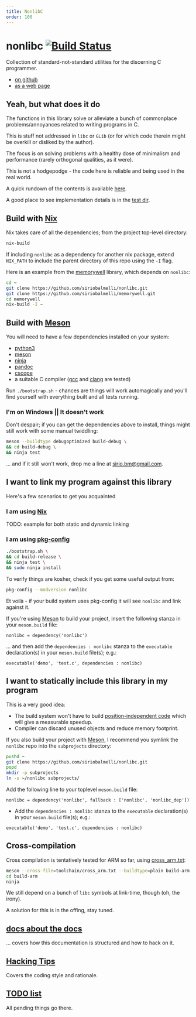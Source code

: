 ```yaml
---
title: NonlibC
order: 100
---
```


# nonlibc [![Build Status](https://travis-ci.org/siriobalmelli/nonlibc.svg?branch=master)](https://travis-ci.org/siriobalmelli/nonlibc)

Collection of standard-not-standard utilities for the discerning C programmer.

- [on github](https://github.com/siriobalmelli/nonlibc)
- [as a web page](https://siriobalmelli.github.io/nonlibc/)

## Yeah, but what does it do

The functions in this library solve or alleviate a bunch of commonplace
	problems/annoyances related to writing programs in C.

This is stuff not addressed in `libc` or `GLib`
	(or for which code therein might be overkill or disliked by the author).

The focus is on solving problems with a healthy dose of minimalism
	and performance (rarely orthogonal qualities, as it were).

This is not a hodgepodge - the code here is reliable
	and being used in the real world.

A quick rundown of the contents is available [here](docs/overview).

A good place to see implementation details is in the [test dir](test).

## Build with [Nix](https://nixos.org/nix/)

Nix takes care of all the dependencies; from the project top-level directory:

```bash
nix-build
```

If including `nonlibc` as a dependency for another nix package,
	extend `NIX_PATH` to include the parent directory of this repo
	using the `-I` flag.

Here is an example from the [memorywell](https://siriobalmelli.github.io/memorywell/)
	library, which depends on `nonlibc`:

```bash
cd ~
git clone https://github.com/siriobalmelli/nonlibc.git
git clone https://github.com/siriobalmelli/memorywell.git
cd memorywell
nix-build -I ~
```

## Build with [Meson](http://mesonbuild.com/index.html)

You will need to have a few dependencies installed on your system:

- [python3](https://www.python.org/)
- [meson](http://mesonbuild.com/Getting-meson.html)
- [ninja](https://ninja-build.org/)
- [pandoc](http://pandoc.org/)
- [cscope](http://cscope.sourceforge.net/)
- a suitable C compiler
	([gcc](https://gcc.gnu.org/) and [clang](https://clang.llvm.org/) are tested)

Run `./bootstrap.sh` - chances are things will work automagically and
	you'll find yourself with everything built and all tests running.

### I'm on Windows || It doesn't work

Don't despair; if you can get the dependencies above to install,
	things might still work with some manual twiddling:

```bash
meson --buildtype debugoptimized build-debug \
&& cd build-debug \
&& ninja test
```
... and if it still won't work, drop me a line at <sirio.bm@gmail.com>.

## I want to link my program against this library

Here's a few scenarios to get you acquainted

### I am using [Nix](https://nixos.org/nix/)

TODO: example for both static and dynamic linking

### I am using [pkg-config](https://www.freedesktop.org/wiki/Software/pkg-config/)

```bash
./bootstrap.sh \
&& cd build-release \
&& ninja test \
&& sudo ninja install
```

To verify things are kosher, check if you get some useful output from:

```bash
pkg-config --modversion nonlibc
```

Et voilà - if your build system uses pkg-config it will see `nonlibc`
	and link against it.

If you're using [Meson](http://mesonbuild.com/index.html) to build your project,
	insert the following stanza in your `meson.build` file:

```meson
nonlibc = dependency('nonlibc')
```

... and then add the `dependencies : nonlibc` stanza to the `executable` declaration(s)
		in your `meson.build` file(s); e.g.:

```meson
executable('demo', 'test.c', dependencies : nonlibc)
```

## I want to statically include this library in my program

This is a very good idea:

-	The build system won't have to build
		[position-independent code](https://en.wikipedia.org/wiki/Position-independent_code)
		which will give a measurable speedup.
-	Compiler can discard unused objects and reduce memory footprint.

If you also build your project with [Meson](http://mesonbuild.com/index.html),
	I recommend you symlink the `nonlibc` repo into the `subprojects` directory:

```bash
pushd ~
git clone https://github.com/siriobalmelli/nonlibc.git
popd
mkdir -p subprojects
ln -s ~/nonlibc subprojects/
```

Add the following line to your toplevel `meson.build` file:

```meson
nonlibc = dependency('nonlibc', fallback : ['nonlibc', 'nonlibc_dep'])
```

-	Add the `dependencies : nonlibc` stanza to the `executable` declaration(s)
		in your `meson.build` file(s); e.g.:

```meson
executable('demo', 'test.c', dependencies : nonlibc)
```

## Cross-compilation

Cross compilation is tentatively tested for ARM so far,
	using [cross_arm.txt](toolchain/cross_arm.txt):

```bash
meson --cross-file=toolchain/cross_arm.txt --buildtype=plain build-arm
cd build-arm
ninja
```

We still depend on a bunch of `libc` symbols at link-time, though
	(oh, the irony).

A solution for this is in the offing, stay tuned.

## [docs about the docs](docs/documentation.md)

... covers how this documentation is structured and how to hack on it.

## [Hacking Tips](docs/hacking_tips.md)

Covers the coding style and rationale.

## [TODO list](docs/TODO.md)

All pending things go there.

